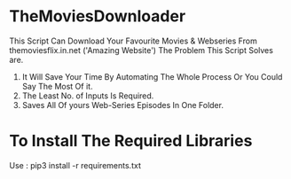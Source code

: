 # TheMoviesDownloader
This Script Can Download Your Favourite Movies &amp;
Webseries From themoviesflix.in.net ('Amazing Website') The Problem This Script Solves are.
1. It Will Save Your Time By Automating The Whole Process Or You Could Say The Most Of it.
2. The Least No. of Inputs Is Required.
3. Saves All Of yours Web-Series Episodes In One Folder.

# To Install The Required Libraries
Use : pip3 install -r requirements.txt

